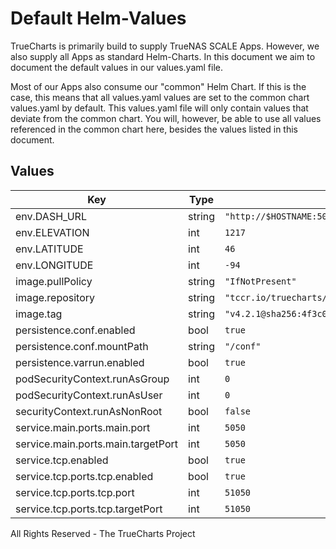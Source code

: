 # Default Helm-Values

TrueCharts is primarily build to supply TrueNAS SCALE Apps.
However, we also supply all Apps as standard Helm-Charts. In this document we aim to document the default values in our values.yaml file.

Most of our Apps also consume our "common" Helm Chart.
If this is the case, this means that all values.yaml values are set to the common chart values.yaml by default. This values.yaml file will only contain values that deviate from the common chart.
You will, however, be able to use all values referenced in the common chart here, besides the values listed in this document.

## Values

| Key | Type | Default | Description |
|-----|------|---------|-------------|
| env.DASH_URL | string | `"http://$HOSTNAME:5050"` |  |
| env.ELEVATION | int | `1217` |  |
| env.LATITUDE | int | `46` |  |
| env.LONGITUDE | int | `-94` |  |
| image.pullPolicy | string | `"IfNotPresent"` |  |
| image.repository | string | `"tccr.io/truecharts/appdaemon"` |  |
| image.tag | string | `"v4.2.1@sha256:4f3c06b9cd453f65e9e13b600b96a31bba25346e961d570b48881d4f63da3d60"` |  |
| persistence.conf.enabled | bool | `true` |  |
| persistence.conf.mountPath | string | `"/conf"` |  |
| persistence.varrun.enabled | bool | `true` |  |
| podSecurityContext.runAsGroup | int | `0` |  |
| podSecurityContext.runAsUser | int | `0` |  |
| securityContext.runAsNonRoot | bool | `false` |  |
| service.main.ports.main.port | int | `5050` |  |
| service.main.ports.main.targetPort | int | `5050` |  |
| service.tcp.enabled | bool | `true` |  |
| service.tcp.ports.tcp.enabled | bool | `true` |  |
| service.tcp.ports.tcp.port | int | `51050` |  |
| service.tcp.ports.tcp.targetPort | int | `51050` |  |

All Rights Reserved - The TrueCharts Project
